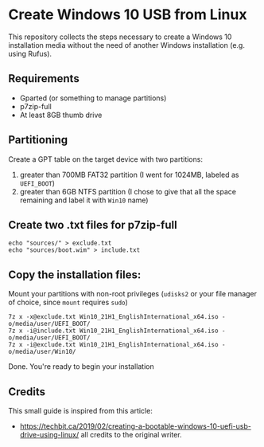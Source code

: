 # Create Windows 10 USB from Linux

This repository collects the steps necessary to create a Windows 10 installation media without the need of another Windows installation (e.g. using Rufus). 

## Requirements

- Gparted (or something to manage partitions)
- p7zip-full
- At least 8GB thumb drive

## Partitioning

Create a GPT table on the target device with two partitions:

1. greater than 700MB FAT32 partition (I went for 1024MB, labeled as `UEFI_BOOT`)
2. greater than 6GB NTFS partition (I chose to give that all the space remaining and label it with `Win10` name)

## Create two .txt files for p7zip-full

```
echo "sources/" > exclude.txt
echo "sources/boot.wim" > include.txt
```

## Copy the installation files:

Mount your partitions with non-root privileges (`udisks2` or your file manager of choice, since `mount` requires `sudo`)

```
7z x -x@exclude.txt Win10_21H1_EnglishInternational_x64.iso -o/media/user/UEFI_BOOT/
7z x -i@include.txt Win10_21H1_EnglishInternational_x64.iso -o/media/user/UEFI_BOOT/
7z x -i@exclude.txt Win10_21H1_EnglishInternational_x64.iso -o/media/user/Win10/
```

Done. You're ready to begin your installation

## Credits

This small guide is inspired from this article: 

- https://techbit.ca/2019/02/creating-a-bootable-windows-10-uefi-usb-drive-using-linux/ all credits to the original writer.
